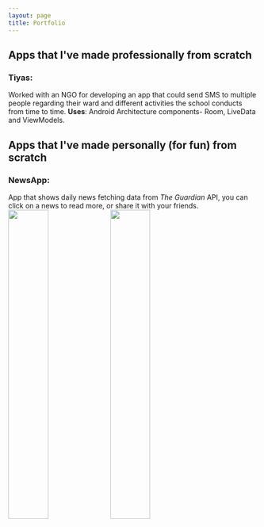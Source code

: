 ```yaml
---
layout: page
title: Portfolio
---
```


## Apps that I've made professionally from scratch
### Tiyas: 
Worked with an NGO for developing an app that could send SMS to multiple people regarding their ward and different activities the school conducts from time to time. 
**Uses**: Android Architecture components- Room, LiveData and ViewModels.
## Apps that I've made personally (for fun) from scratch
### NewsApp:
App that shows daily news fetching data from _The Guardian_ API, you can click on a news to read more, or share it with your friends.<br/>
<img src= "/img/ezgif.com-crop.gif" height="40%" width="40%"/>
<img src= "/img/ezgif.com-crop(1).gif" height="40%" width="40%"/>
